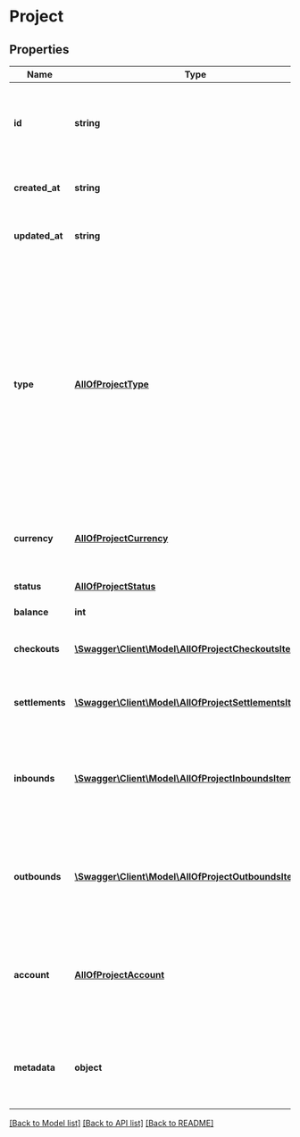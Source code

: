 # Project

## Properties
Name | Type | Description | Notes
------------ | ------------- | ------------- | -------------
**id** | **string** | A unique ID for the project.  A string in the format &#x60;project_[0-9a-z]&#x60;. | [optional] 
**created_at** | **string** | The date the project was created. | [optional] 
**updated_at** | **string** | The date the project was last updated. | [optional] 
**type** | [**AllOfProjectType**](AllOfProjectType.md) | A string of &#x60;controlled&#x60; | &#x60;uncontrolled&#x60;. Denotes whether the project has been explicitly created by calling the &#x60;createProject&#x60; end point. An explicitly created project will be of type &#x60;controlled&#x60;, while a project implicitly created through a payment intent is considered &#x60;uncontrolled&#x60;. | [optional] 
**currency** | [**AllOfProjectCurrency**](AllOfProjectCurrency.md) | The currency the project account is held in. | [optional] 
**status** | [**AllOfProjectStatus**](AllOfProjectStatus.md) | The status of the project. | [optional] 
**balance** | **int** |  | [optional] 
**checkouts** | [**\Swagger\Client\Model\AllOfProjectCheckoutsItems[]**](.md) | A list of checkouts that have funded the project. | [optional] 
**settlements** | [**\Swagger\Client\Model\AllOfProjectSettlementsItems[]**](.md) | A list of settlements against the project. | [optional] 
**inbounds** | [**\Swagger\Client\Model\AllOfProjectInboundsItems[]**](.md) | A list of inbounds which denote physical receipt of funds into project account. | [optional] 
**outbounds** | [**\Swagger\Client\Model\AllOfProjectOutboundsItems[]**](.md) | A list of releases and refunds that have sent funds from the project account. | [optional] 
**account** | [**AllOfProjectAccount**](AllOfProjectAccount.md) | Payment details for the underlying account that all project funds are held in. | [optional] 
**metadata** | **object** | The metadata that was provided at the creation of the project. | [optional] 

[[Back to Model list]](../../README.md#documentation-for-models) [[Back to API list]](../../README.md#documentation-for-api-endpoints) [[Back to README]](../../README.md)

